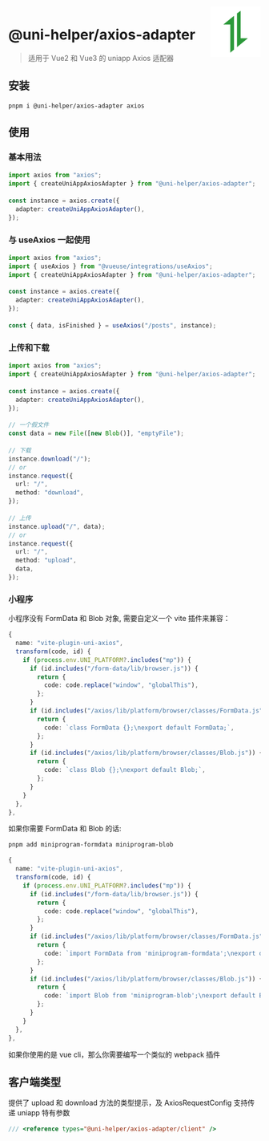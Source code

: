 <img src="./assets/logo.svg" alt="logo of @uni-helper/axios-adapter repository" width="100" height="100" align="right" />

# @uni-helper/axios-adapter

> 适用于 Vue2 和 Vue3 的 uniapp Axios 适配器

## 安装

```
pnpm i @uni-helper/axios-adapter axios
```

## 使用

### 基本用法

```ts
import axios from "axios";
import { createUniAppAxiosAdapter } from "@uni-helper/axios-adapter";

const instance = axios.create({
  adapter: createUniAppAxiosAdapter(),
});
```

### 与 useAxios 一起使用

```ts
import axios from "axios";
import { useAxios } from "@vueuse/integrations/useAxios";
import { createUniAppAxiosAdapter } from "@uni-helper/axios-adapter";

const instance = axios.create({
  adapter: createUniAppAxiosAdapter(),
});

const { data, isFinished } = useAxios("/posts", instance);
```

### 上传和下载

```ts
import axios from "axios";
import { createUniAppAxiosAdapter } from "@uni-helper/axios-adapter";

const instance = axios.create({
  adapter: createUniAppAxiosAdapter(),
});

// 一个假文件
const data = new File([new Blob()], "emptyFile");

// 下载
instance.download("/");
// or
instance.request({
  url: "/",
  method: "download",
});

// 上传
instance.upload("/", data);
// or
instance.request({
  url: "/",
  method: "upload",
  data,
});
```

### 小程序

小程序没有 FormData 和 Blob 对象, 需要自定义一个 vite 插件来兼容：

```ts
{
  name: "vite-plugin-uni-axios",
  transform(code, id) {
    if (process.env.UNI_PLATFORM?.includes("mp")) {
      if (id.includes("/form-data/lib/browser.js")) {
        return {
          code: code.replace("window", "globalThis"),
        };
      }
      if (id.includes("/axios/lib/platform/browser/classes/FormData.js")) {
        return {
          code: `class FormData {};\nexport default FormData;`,
        };
      }
      if (id.includes("/axios/lib/platform/browser/classes/Blob.js")) {
        return {
          code: `class Blob {};\nexport default Blob;`,
        };
      }
    }
  },
},
```

如果你需要 FormData 和 Blob 的话:

```bash
pnpm add miniprogram-formdata miniprogram-blob
```

```ts
{
  name: "vite-plugin-uni-axios",
  transform(code, id) {
    if (process.env.UNI_PLATFORM?.includes("mp")) {
      if (id.includes("/form-data/lib/browser.js")) {
        return {
          code: code.replace("window", "globalThis"),
        };
      }
      if (id.includes("/axios/lib/platform/browser/classes/FormData.js")) {
        return {
          code: `import FormData from 'miniprogram-formdata';\nexport default FormData;`,
        };
      }
      if (id.includes("/axios/lib/platform/browser/classes/Blob.js")) {
        return {
          code: `import Blob from 'miniprogram-blob';\nexport default Blob;`,
        };
      }
    }
  },
},
```

如果你使用的是 vue cli，那么你需要编写一个类似的 webpack 插件

## 客户端类型

提供了 upload 和 download 方法的类型提示，及 AxiosRequestConfig 支持传递 uniapp 特有参数

```ts
/// <reference types="@uni-helper/axios-adapter/client" />
```
